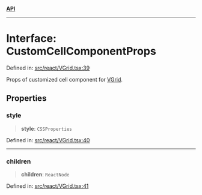 [**API**](../../API.md)

***

# Interface: CustomCellComponentProps

Defined in: [src/react/VGrid.tsx:39](https://github.com/inokawa/virtua/blob/6ace69a73fb00a1c5dfd30a8b96e49ce7660d8e0/src/react/VGrid.tsx#L39)

Props of customized cell component for [VGrid](../variables/experimental_VGrid.md).

## Properties

### style

> **style**: `CSSProperties`

Defined in: [src/react/VGrid.tsx:40](https://github.com/inokawa/virtua/blob/6ace69a73fb00a1c5dfd30a8b96e49ce7660d8e0/src/react/VGrid.tsx#L40)

***

### children

> **children**: `ReactNode`

Defined in: [src/react/VGrid.tsx:41](https://github.com/inokawa/virtua/blob/6ace69a73fb00a1c5dfd30a8b96e49ce7660d8e0/src/react/VGrid.tsx#L41)

